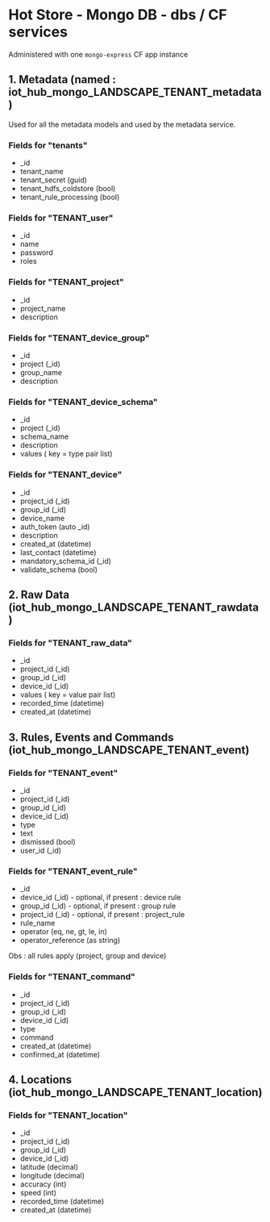 
# Hot Store - Mongo DB - dbs / CF services

Administered with one `mongo-express` CF app instance

## 1.  Metadata (named : iot_hub_mongo_LANDSCAPE_TENANT_metadata)

Used for all the metadata models and used by the metadata service.

### Fields for "tenants"

- _id
- tenant_name
- tenant_secret (guid)
- tenant_hdfs_coldstore (bool)
- tenant_rule_processing (bool)

### Fields for "TENANT_user"

- _id
- name
- password
- roles

### Fields for "TENANT_project"

- _id
- project_name
- description

### Fields for "TENANT_device_group"

- _id
- project (_id)
- group_name
- description

### Fields for "TENANT_device_schema"

- _id
- project (_id)
- schema_name
- description
- values ( key = type pair list)

### Fields for "TENANT_device"

- _id
- project_id (_id)
- group_id (_id)
- device_name
- auth_token (auto _id) 
- description
- created_at (datetime)
- last_contact (datetime)
- mandatory_schema_id (_id)
- validate_schema (bool)

## 2.  Raw Data (iot_hub_mongo_LANDSCAPE_TENANT_rawdata)

### Fields for "TENANT_raw_data"

- _id
- project_id (_id)
- group_id (_id)
- device_id (_id)
- values ( key = value pair list)
- recorded_time (datetime)
- created_at (datetime)

## 3.  Rules, Events and Commands (iot_hub_mongo_LANDSCAPE_TENANT_event)

### Fields for "TENANT_event"

- _id
- project_id (_id)
- group_id (_id)
- device_id (_id)
- type
- text
- dismissed (bool)
- user_id (_id)

### Fields for "TENANT_event_rule"

- _id
- device_id (_id) - optional, if present : device rule
- group_id (_id) - optional, if present : group rule
- project_id (_id) - optional, if present : project_rule
- rule_name
- operator (eq, ne, gt, le, in)
- operator_reference (as string)

Obs : all rules apply (project, group and device)

### Fields for "TENANT_command"

- _id
- project_id (_id)
- group_id (_id)
- device_id (_id)
- type
- command
- created_at (datetime)
- confirmed_at (datetime)

## 4.  Locations (iot_hub_mongo_LANDSCAPE_TENANT_location)

### Fields for "TENANT_location"

- _id
- project_id (_id)
- group_id (_id)
- device_id (_id)
- latitude (decimal)
- longitude (decimal)
- accuracy (int)
- speed (int)
- recorded_time (datetime)
- created_at (datetime)
